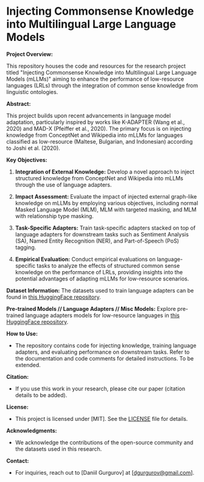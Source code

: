 # Injecting Commonsense Knowledge into Multilingual Large Language Models

**Project Overview:**

This repository houses the code and resources for the research project titled "Injecting Commonsense Knowledge into Multilingual Large Language Models (mLLMs)" aiming to enhance the performance of low-resource languages (LRLs) through the integration of common sense knowledge from linguistic ontologies.

**Abstract:**

This project builds upon recent advancements in language model adaptation, particularly inspired by works like K-ADAPTER (Wang et al., 2020) and MAD-X (Pfeiffer et al., 2020). The primary focus is on injecting knowledge from ConceptNet and Wikipedia into mLLMs for languages classified as low-resource (Maltese, Bulgarian, and Indonesian) according to Joshi et al. (2020).

**Key Objectives:**
1. **Integration of External Knowledge:** Develop a novel approach to inject structured knowledge from ConceptNet and Wikipedia into mLLMs through the use of language adapters.
  
2. **Impact Assessment:** Evaluate the impact of injected external graph-like knowledge on mLLMs by employing various objectives, including normal Masked Language Model (MLM), MLM with targeted masking, and MLM with relationship type masking.

3. **Task-Specific Adapters:** Train task-specific adapters stacked on top of language adapters for downstream tasks such as Sentiment Analysis (SA), Named Entity Recognition (NER), and Part-of-Speech (PoS) tagging.

4. **Empirical Evaluation:** Conduct empirical evaluations on language-specific tasks to analyze the effects of structured common sense knowledge on the performance of LRLs, providing insights into the potential advantages of adapting mLLMs for low-resource scenarios.

**Dataset Information:**
The datasets used to train language adapters can be found in [this HuggingFace repository](https://huggingface.co/datasets/DGurgurov/language_adapters_data).

**Pre-trained Models // Language Adapters // Misc Models:**
Explore pre-trained language adapters models for low-resource languages in [this HuggingFace repository](https://huggingface.co/datasets/DGurgurov/language_adapters).

**How to Use:**
- The repository contains code for injecting knowledge, training language adapters, and evaluating performance on downstream tasks. Refer to the documentation and code comments for detailed instructions. To be extended.

**Citation:**
- If you use this work in your research, please cite our paper (citation details to be added).

**License:**
- This project is licensed under [MIT]. See the [LICENSE](LICENSE) file for details.

**Acknowledgments:**
- We acknowledge the contributions of the open-source community and the datasets used in this research.

**Contact:**
- For inquiries, reach out to [Daniil Gurgurov] at [dgurgurov@gmail.com].
